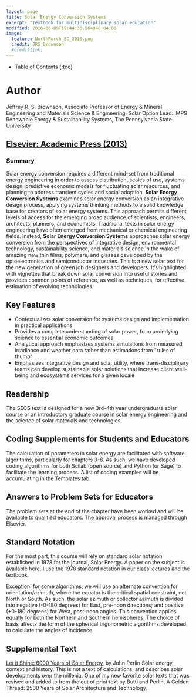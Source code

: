 ```yaml
---
layout: page
title: Solar Energy Conversion Systems
excerpt: "Textbook for multidisciplinary solar education"
modified: 2016-06-09T19:44:38.564948-04:00
image:
  feature: NorthPorch_SC_2016.png
  credit: JRS Brownson
  #creditlink: 
---
```


* Table of Contents
{:toc}

# Author
Jeffrey R. S. Brownson, Associate Professor of Energy & Mineral Engineering and Materials Science & Engineering; Solar Option Lead: iMPS Renewable Energy & Sustainability Systems, The Pennsylvania State University 

## [Elsevier: Academic Press (2013)](https://www.elsevier.com/books/solar-energy-conversion-systems/brownson/978-0-12-397021-3)

### Summary

Solar energy conversion requires a different mind-set from traditional energy engineering in order to assess distribution, scales of use, systems design, predictive economic models for fluctuating solar resources, and planning to address transient cycles and social adoption. **Solar Energy Conversion Systems** examines solar energy conversion as an integrative design process, applying systems thinking methods to a solid knowledge base for creators of solar energy systems. This approach permits different levels of access for the emerging broad audience of scientists, engineers, architects, planners, and economists. Traditional texts in solar energy engineering have often emerged from mechanical or chemical engineering fields. Instead, **Solar Energy Conversion Systems** approaches solar energy conversion from the perspectives of integrative design, environmental technology, sustainability science, and materials science in the wake of amazing new thin films, polymers, and glasses developed by the optoelectronics and semiconductor industries. This is a new solar text for the new generation of green job designers and developers. It’s highlighted with vignettes that break down solar conversion into useful stories and provides common points of reference, as well as techniques, for effective estimation of evolving technologies. 

## Key Features

* Contextualizes solar conversion for systems design and implementation in practical applications
* Provides a complete understanding of solar power, from underlying science to essential economic outcomes
* Analytical approach emphasizes systems simulations from measured irradiance and weather data rather than estimations from "rules of thumb"
* Emphasizes integrative design and solar utility, where trans-disciplinary teams can develop sustainable solar solutions that increase client well-being and ecosystems services for a given locale

## Readership

The SECS text is designed for a new 3rd-4th year undergraduate solar course or an introductory graduate course in solar energy engineering and the science of solar materials and technologies.


## Coding Supplements for Students and Educators

The calculation of parameters in solar energy are facilitated with software algorithms, particularly for chapters 3-8. As such, we have developed coding algorithms for both Scilab (open source) and Python (or Sage) to facilitate the learning process. A list of coding examples will be accumulating in the Templates tab.

## Answers to Problem Sets for Educators

The problem sets at the end of the chapter have been worked and will be available to qualified educators. The approval process is managed through Elsevier. 

## Standard Notation

For the most part, this course will rely on standard solar notation established in 1978 for the journal, Solar Energy. A paper on the subject is available here. I use the 1978 standard notation in our class lectures and the textbook.

Exception: for some algorithms, we will use an alternate convention for orientation/azimuth, where the equator is the critical spatial constraint, not North or South. As such, the solar azimuth or collector azimuth is divided into negative (-0-180 degrees) for East, pre-noon directions; and positive (+0-180 degrees) for West, post-noon angles. This convention applies equally for both the Northern and Southern hemispheres. The choice of basis affects the form of the spherical trigonometric algorithms developed to calculate the angles of incidence.

## Supplemental Text

[Let it Shine: 6000 Years of Solar Energy](http://john-perlin.com/), by John Perlin
    Solar energy context and history. This is not a text of calculations, and describes solar developments over the millenia. One of my new favorite solar texts that was revised and added to from the out of print text by Butti and Perlin, A Golden Thread: 2500 Years of Solar Architecture and Technology. 
